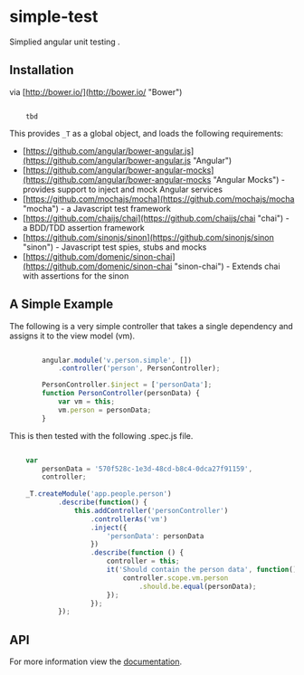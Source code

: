 # simple-test
Simplied angular unit testing .

## Installation

via [http://bower.io/](http://bower.io/ "Bower")


```

	tbd

```

This provides `_T` as a global object, and loads the following requirements:

- [https://github.com/angular/bower-angular.js](https://github.com/angular/bower-angular.js "Angular")
- [https://github.com/angular/bower-angular-mocks](https://github.com/angular/bower-angular-mocks "Angular Mocks") - provides support to inject and mock Angular services
- [https://github.com/mochajs/mocha](https://github.com/mochajs/mocha "mocha") - a Javascript test framework
- [https://github.com/chaijs/chai](https://github.com/chaijs/chai "chai") - a BDD/TDD assertion framework 
- [https://github.com/sinonjs/sinon](https://github.com/sinonjs/sinon "sinon") - Javascript test spies, stubs and mocks
- [https://github.com/domenic/sinon-chai](https://github.com/domenic/sinon-chai "sinon-chai") - Extends chai with assertions for the sinon

## A Simple Example
The following is a very simple controller that takes a single dependency and assigns it to the view model (vm).

```javascript

        angular.module('v.person.simple', [])
		    .controller('person', PersonController);

        PersonController.$inject = ['personData'];
        function PersonController(personData) {
            var vm = this;
            vm.person = personData;
        }

```

This is then tested with the following .spec.js file.


```javascript

    var
        personData = '570f528c-1e3d-48cd-b8c4-0dca27f91159',
        controller;
    
    _T.createModule('app.people.person')
            .describe(function() {
                this.addController('personController')
                    .controllerAs('vm')
                    .inject({
                        'personData': personData
                    })
                    .describe(function () {
                        controller = this;
                        it('Should contain the person data', function() {
                            controller.scope.vm.person
                                .should.be.equal(personData);
                        });
                    });
            });

```

## API

For more information view the [documentation](https://github.com/toddbadams/simple-test/wiki "https://github.com/toddbadams/simple-test/wiki").

